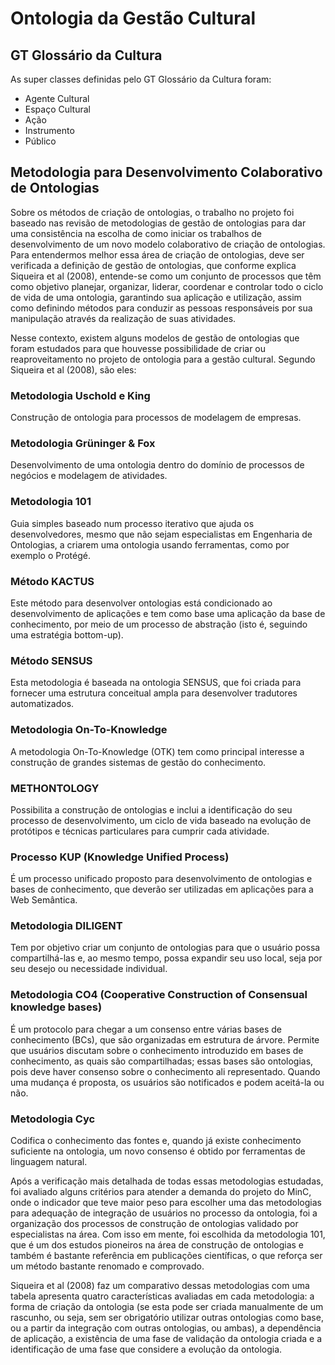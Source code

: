 # Ontologia da Gestão Cultural

## GT Glossário da Cultura

As super classes definidas pelo GT Glossário da Cultura foram:

- Agente Cultural
- Espaço Cultural
- Ação
- Instrumento
- Público

## Metodologia para Desenvolvimento Colaborativo de Ontologias

Sobre os métodos de criação de ontologias, o trabalho no projeto foi baseado nas revisão de metodologias de gestão de ontologias para dar uma consistência na escolha de como iniciar os trabalhos de desenvolvimento de um novo modelo colaborativo de criação de ontologias.
Para entendermos melhor essa área de criação de ontologias, deve ser verificada a  definição de gestão de ontologias, que conforme explica Siqueira et al (2008), entende-se como um conjunto de processos que têm como objetivo planejar, organizar, liderar, coordenar e controlar todo o ciclo de vida de uma ontologia, garantindo sua aplicação e utilização, assim como definindo métodos para conduzir as pessoas responsáveis por sua manipulação através da realização de suas atividades.

Nesse contexto, existem alguns modelos de gestão de ontologias que foram estudados para que houvesse possibilidade de criar ou reaproveitamento no projeto de ontologia para a gestão cultural. Segundo Siqueira et al (2008), são eles:

### Metodologia Uschold e King

Construção de ontologia para processos de modelagem de empresas.

### Metodologia Grüninger & Fox

Desenvolvimento de uma ontologia dentro do domínio de processos de negócios e modelagem de atividades.

### Metodologia 101

Guia simples baseado num processo iterativo que ajuda os desenvolvedores, mesmo que não sejam especialistas em Engenharia de Ontologias, a criarem uma ontologia usando ferramentas, como por exemplo o Protégé.

### Método KACTUS

Este método para desenvolver ontologias está condicionado ao desenvolvimento de aplicações e tem como base uma aplicação da base de conhecimento, por meio de um processo de abstração (isto é, seguindo uma estratégia bottom-up).

### Método SENSUS

Esta metodologia é baseada na ontologia SENSUS, que foi criada para fornecer uma estrutura conceitual ampla para desenvolver tradutores automatizados.

### Metodologia On-To-Knowledge

A metodologia On-To-Knowledge (OTK) tem como principal interesse a construção de grandes sistemas de gestão do conhecimento.

### METHONTOLOGY

Possibilita a construção de ontologias e inclui a identificação do seu processo de desenvolvimento, um ciclo de vida baseado na evolução de protótipos e técnicas particulares para cumprir cada atividade.

### Processo KUP (Knowledge Unified Process)

É um processo unificado proposto para desenvolvimento de ontologias e bases de conhecimento, que deverão ser utilizadas em aplicações para a Web Semântica.

### Metodologia DILIGENT

Tem por objetivo criar um conjunto de ontologias para que o usuário possa compartilhá-las e, ao mesmo tempo, possa expandir seu uso local, seja por seu desejo ou necessidade individual.

### Metodologia  CO4 (Cooperative Construction of Consensual knowledge bases)

É um protocolo para chegar a um consenso entre várias bases de conhecimento (BCs), que são organizadas em estrutura de árvore. Permite que usuários discutam sobre o conhecimento introduzido em bases de conhecimento, as quais são compartilhadas; essas bases são ontologias, pois deve haver consenso sobre o conhecimento ali representado. Quando uma mudança é proposta, os usuários são notificados e podem aceitá-la ou não.

### Metodologia Cyc

Codifica o conhecimento das fontes e, quando já existe conhecimento suficiente na ontologia, um novo consenso é obtido por ferramentas de linguagem natural.

Após a verificação mais detalhada de todas essas metodologias estudadas, foi avaliado alguns critérios para atender a demanda do projeto do MinC, onde o indicador que teve maior peso para escolher uma das metodologias para adequação de integração de usuários no processo da ontologia, foi a organização dos processos de construção de ontologias validado por especialistas na área. Com isso em mente, foi escolhida da metodologia 101, que é um dos estudos pioneiros na área de construção de ontologias e também é bastante referência em publicações científicas, o que reforça ser um método bastante renomado e comprovado.

Siqueira et al (2008) faz um comparativo dessas metodologias com uma tabela apresenta quatro características avaliadas em cada metodologia: a forma de criação da ontologia (se esta pode ser criada manualmente de um rascunho, ou seja, sem ser obrigatório utilizar outras ontologias como base, ou a partir da integração com outras ontologias, ou ambas), a dependência de aplicação, a existência de uma fase de validação da ontologia criada e a identificação de uma fase que considere a evolução da ontologia.

